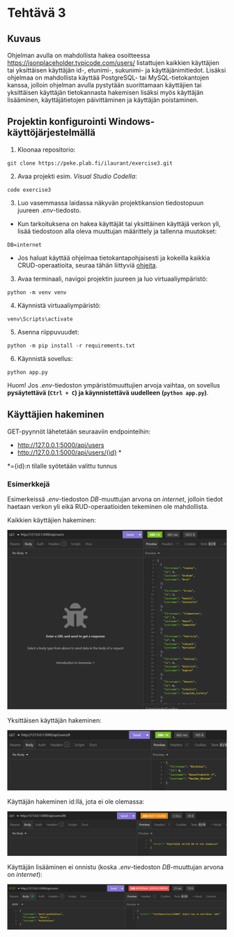 # Tehtävä 3 

## Kuvaus
Ohjelman avulla on mahdollista hakea osoitteessa https://jsonplaceholder.typicode.com/users/ listattujen kaikkien käyttäjien tai yksittäisen käyttäjän id-, etunimi-, sukunimi- ja käyttäjänimitiedot. Lisäksi ohjelmaa on mahdollista käyttää PostgreSQL- tai MySQL-tietokantojen kanssa, jolloin ohjelman avulla pystytään suorittamaan käyttäjien tai yksittäisen käyttäjän tietokannasta hakemisen lisäksi myös käyttäjän lisääminen, käyttäjätietojen päivittäminen ja käyttäjän poistaminen.

## Projektin konfigurointi Windows-käyttöjärjestelmällä
1. Kloonaa repositorio:
```
git clone https://peke.plab.fi/ilaurant/exercise3.git
```
2. Avaa projekti esim. *Visual Studio Codella*:
```
code exercise3
```
3. Luo vasemmassa laidassa näkyvän projektikansion tiedostopuun juureen *.env*-tiedosto. 
- Kun tarkoituksena on hakea käyttäjät tai yksittäinen käyttäjä verkon yli, lisää tiedostoon alla oleva muuttujan määrittely ja tallenna muutokset:
```
DB=internet
```
- Jos haluat käyttää ohjelmaa tietokantapohjaisesti ja kokeilla kaikkia CRUD-operaatioita, seuraa tähän liittyviä [ohjeita](./usage_with_database.md).

3. Avaa terminaali, navigoi projektin juureen ja luo virtuaaliympäristö:
```
python -m venv venv
```
4. Käynnistä virtuaaliympäristö:
```
venv\Scripts\activate
```
5. Asenna riippuvuudet:
```
python -m pip install -r requirements.txt
```
6. Käynnistä sovellus:
```
python app.py
```
Huom! Jos *.env*-tiedoston ympäristömuuttujien arvoja vaihtaa, on sovellus **pysäytettävä (`Ctrl + C`)  ja käynnistettävä uudelleen (`python app.py`)**.

## Käyttäjien hakeminen

GET-pyynnöt lähetetään seuraaviin endpointeihin:
- http://127.0.0.1:5000/api/users
- http://127.0.0.1:5000/api/users/{id} *

*={id}:n tilalle syötetään valittu tunnus

### Esimerkkejä

Esimerkeissä *.env*-tiedoston *DB*-muuttujan arvona on *internet*, jolloin tiedot haetaan verkon yli eikä RUD-operaatioiden tekeminen ole mahdollista.

Kaikkien käyttäjien hakeminen:

![Käyttäjien hakeminen GET-pyynnöllä](./images/a1.png)

Yksittäisen käyttäjän hakeminen:

![Käyttäjän hakeminen GET-pyynnöllä käyttäjä-id:n perusteella](./images/a2.png)

Käyttäjän hakeminen id:llä, jota ei ole olemassa:

![Käyttäjän hakeminen GET-pyynnöllä, kun käyttäjää syötetyllä käyttäjä-id:llä ei ole olemassa](./images/a3.png)

Käyttäjän lisääminen ei onnistu (koska *.env*-tiedoston *DB*-muuttujan arvona on *internet*):

![Käyttäjän lisääminen POST-pyynnöllä ei ole mahdollista, ja se aiheuttaa virheen](./images/a4.png)


